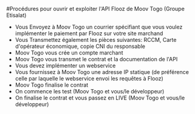#Procédures pour ouvrir et exploiter l'API Flooz de Moov Togo (Groupe Etisalat)

- Vous Envoyez à Moov Togo un courrier spécifiant que vous voulez implémenter le paiement par Flooz sur votre site marchand
- Vous Transmettez également les pièces suivantes: RCCM, Carte d'opérateur économique, copie CNI du responsable
- Moov Togo vous crée un compte marchant
- Moov Togo vous transmet le contrat et la documentation de l'API
- Vous devez implémenter un webservice
- Vous fournissez à Moov Togo une adresse IP statique (de préférence celle par laquelle le webservice envoi les requêtes à Flooz)
- Moov Togo finalise le contrat
- On commence les test (Moov Togo et vous/le développeur)
- On finalise le contrat et vous passez en LIVE (Moov Togo et vous/le développeur)
